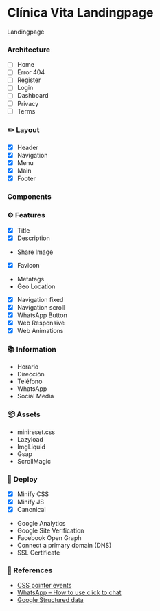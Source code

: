 # Clínica Vita Landingpage
Landingpage

### Architecture
- [ ] Home
- [ ] Error 404
- [ ] Register
- [ ] Login
- [ ] Dashboard
- [ ] Privacy
- [ ] Terms

### ✏️ Layout
- [x] Header
- [x] Navigation
- [x] Menu
- [x] Main
- [x] Footer

### Components

### ⚙️ Features
- [x]  Title
- [x] Description
- Share Image
- [x] Favicon
- Metatags
- Geo Location
- [x] Navigation fixed
- [x] Navigation scroll
- [x] WhatsApp Button
- [x]  Web Responsive
- [x] Web Animations

### 📚 Information
- Horario
- Dirección
- Teléfono
- WhatsApp
- Social Media

### 📦 Assets
- minireset.css
- Lazyload
- ImgLiquid
- Gsap
- ScrollMagic

### 🚀 Deploy
- [x] Minify CSS
- [x] Minify JS
- [x] Canonical
- Google Analytics
- Google Site Verification
- Facebook Open Graph
- Connect a primary domain (DNS)
- SSL Certificate

### 📎 References
- [CSS pointer events](https://developer.mozilla.org/en-US/docs/Web/CSS/pointer-events)
- [WhatsApp – How to use click to chat](https://faq.whatsapp.com/5913398998672934)
- [Google Structured data](https://developers.google.com/search/docs/appearance/structured-data/image-license-metadata)
